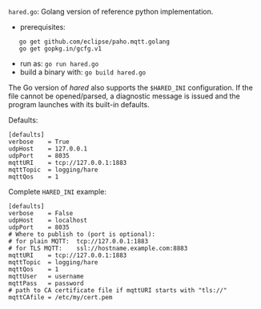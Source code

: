 `hared.go`: Golang version of reference python implementation.

* prerequisites:
```
   go get github.com/eclipse/paho.mqtt.golang
   go get gopkg.in/gcfg.v1
```
* run as: `go run hared.go`
* build a binary with: `go build hared.go`

The Go version of _hared_ also supports the `$HARED_INI` configuration. If the
file cannot be opened/parsed, a diagnostic message is issued and the program
launches with its built-in defaults.

Defaults:
```
[defaults]
verbose    = True
udpHost    = 127.0.0.1
udpPort    = 8035
mqttURI    = tcp://127.0.0.1:1883
mqttTopic  = logging/hare
mqttQos    = 1
```

Complete `HARED_INI` example:
```
[defaults]
verbose    = False
udpHost    = localhost
udpPort    = 8035
# Where to publish to (port is optional):
# for plain MQTT:  tcp://127.0.0.1:1883
# for TLS MQTT:    ssl://hostname.example.com:8883
mqttURI    = tcp://127.0.0.1:1883
mqttTopic  = logging/hare
mqttQos    = 1
mqttUser   = username
mqttPass   = password
# path to CA certificate file if mqttURI starts with "tls://"
mqttCAfile = /etc/my/cert.pem
```
